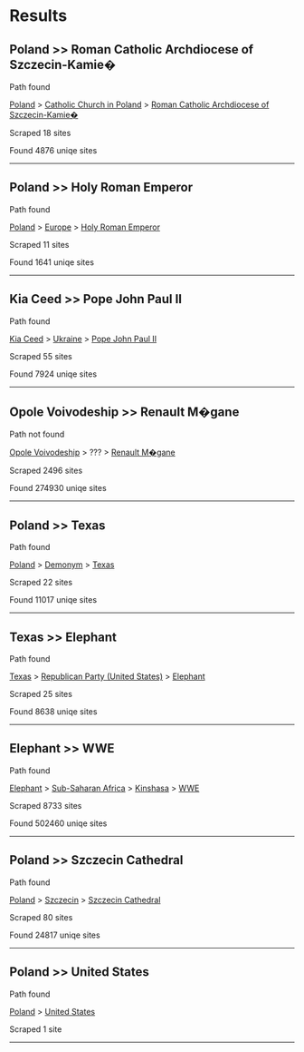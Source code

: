 # Results

Poland >> Roman Catholic Archdiocese of Szczecin-Kamie�
--------------------------------------------------------

Path found

[Poland](https://en.wikipedia.org/wiki/Poland) > [Catholic Church in Poland](https://en.wikipedia.org/wiki/Catholic_Church_in_Poland) > [Roman Catholic Archdiocese of Szczecin-Kamie�](https://en.wikipedia.org/wiki/Roman_Catholic_Archdiocese_of_Szczecin-Kamie%C5%84)

Scraped 18 sites

Found 4876 uniqe sites

---

Poland >> Holy Roman Emperor
----------------------------

Path found

[Poland](https://en.wikipedia.org/wiki/Poland) > [Europe](https://en.wikipedia.org/wiki/Europe) > [Holy Roman Emperor](https://en.wikipedia.org/wiki/Holy_Roman_Emperor)

Scraped 11 sites

Found 1641 uniqe sites

---

Kia Ceed >> Pope John Paul II
-----------------------------

Path found

[Kia Ceed](https://en.wikipedia.org/wiki/Kia_Ceed) > [Ukraine](https://en.wikipedia.org/wiki/Ukraine) > [Pope John Paul II](https://en.wikipedia.org/wiki/Pope_John_Paul_II)

Scraped 55 sites

Found 7924 uniqe sites

---

Opole Voivodeship >> Renault M�gane
------------------------------------

Path not found

[Opole Voivodeship](https://en.wikipedia.org/wiki/Opole_Voivodeship) > ??? > [Renault M�gane](https://en.wikipedia.org/wiki/Renault_M%C3%A9gane)

Scraped 2496 sites

Found 274930 uniqe sites

---

Poland >> Texas
---------------

Path found

[Poland](https://en.wikipedia.org/wiki/Poland) > [Demonym](https://en.wikipedia.org/wiki/Demonym) > [Texas](https://en.wikipedia.org/wiki/Texas)

Scraped 22 sites

Found 11017 uniqe sites

---

Texas >> Elephant
-----------------

Path found

[Texas](https://en.wikipedia.org/wiki/Texas) > [Republican Party (United States)](https://en.wikipedia.org/wiki/Republican_Party_(United_States)) > [Elephant](https://en.wikipedia.org/wiki/Elephant)

Scraped 25 sites

Found 8638 uniqe sites

---

Elephant >> WWE
---------------

Path found

[Elephant](https://en.wikipedia.org/wiki/Elephant) > [Sub-Saharan Africa](https://en.wikipedia.org/wiki/Sub-Saharan_Africa) > [Kinshasa](https://en.wikipedia.org/wiki/Kinshasa) > [WWE](https://en.wikipedia.org/wiki/WWE)

Scraped 8733 sites

Found 502460 uniqe sites

---

Poland >> Szczecin Cathedral
----------------------------

Path found

[Poland](https://en.wikipedia.org/wiki/Poland) > [Szczecin](https://en.wikipedia.org/wiki/Szczecin) > [Szczecin Cathedral](https://en.wikipedia.org/wiki/Szczecin_Cathedral)

Scraped 80 sites

Found 24817 uniqe sites

---

Poland >> United States
-----------------------

Path found

[Poland](https://en.wikipedia.org/wiki/Poland) > [United States](https://en.wikipedia.org/wiki/United_States)

Scraped 1 site

---
